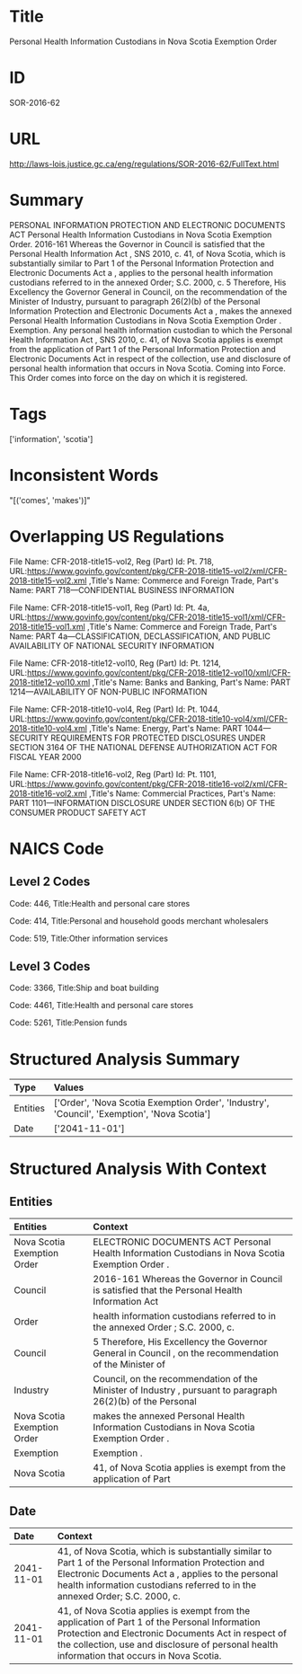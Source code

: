 # Title
Personal Health Information Custodians in Nova Scotia Exemption Order


# ID
SOR-2016-62

# URL
http://laws-lois.justice.gc.ca/eng/regulations/SOR-2016-62/FullText.html


# Summary
PERSONAL INFORMATION PROTECTION AND ELECTRONIC DOCUMENTS ACT Personal Health Information Custodians in Nova Scotia Exemption Order.
2016-161 Whereas the Governor in Council is satisfied that the  Personal Health Information Act , SNS 2010, c.
41, of Nova Scotia, which is substantially similar to Part 1 of the  Personal Information Protection and Electronic Documents Act a , applies to the personal health information custodians referred to in the annexed Order; S.C. 2000, c.
5 Therefore, His Excellency the Governor General in Council, on the recommendation of the Minister of Industry, pursuant to paragraph 26(2)(b) of the  Personal Information Protection and Electronic Documents Act a , makes the annexed  Personal Health Information Custodians in Nova Scotia Exemption Order .
Exemption.
Any personal health information custodian to which the  Personal Health Information Act , SNS 2010, c.
41, of Nova Scotia applies is exempt from the application of Part 1 of the  Personal Information Protection and Electronic Documents Act  in respect of the collection, use and disclosure of personal health information that occurs in Nova Scotia.
Coming into Force.
This Order comes into force on the day on which it is registered.


# Tags
['information', 'scotia']


# Inconsistent Words
"[('comes', 'makes')]"


# Overlapping US Regulations
File Name: CFR-2018-title15-vol2, Reg (Part) Id: Pt. 718, URL:https://www.govinfo.gov/content/pkg/CFR-2018-title15-vol2/xml/CFR-2018-title15-vol2.xml
,Title's Name: Commerce and Foreign Trade, Part's Name: PART 718—CONFIDENTIAL BUSINESS INFORMATION

File Name: CFR-2018-title15-vol1, Reg (Part) Id: Pt. 4a, URL:https://www.govinfo.gov/content/pkg/CFR-2018-title15-vol1/xml/CFR-2018-title15-vol1.xml
,Title's Name: Commerce and Foreign Trade, Part's Name: PART 4a—CLASSIFICATION, DECLASSIFICATION, AND PUBLIC AVAILABILITY OF NATIONAL SECURITY INFORMATION

File Name: CFR-2018-title12-vol10, Reg (Part) Id: Pt. 1214, URL:https://www.govinfo.gov/content/pkg/CFR-2018-title12-vol10/xml/CFR-2018-title12-vol10.xml
,Title's Name: Banks and Banking, Part's Name: PART 1214—AVAILABILITY OF NON-PUBLIC INFORMATION

File Name: CFR-2018-title10-vol4, Reg (Part) Id: Pt. 1044, URL:https://www.govinfo.gov/content/pkg/CFR-2018-title10-vol4/xml/CFR-2018-title10-vol4.xml
,Title's Name: Energy, Part's Name: PART 1044—SECURITY REQUIREMENTS FOR PROTECTED DISCLOSURES UNDER SECTION 3164 OF THE NATIONAL DEFENSE AUTHORIZATION ACT FOR FISCAL YEAR 2000

File Name: CFR-2018-title16-vol2, Reg (Part) Id: Pt. 1101, URL:https://www.govinfo.gov/content/pkg/CFR-2018-title16-vol2/xml/CFR-2018-title16-vol2.xml
,Title's Name: Commercial Practices, Part's Name: PART 1101—INFORMATION DISCLOSURE UNDER SECTION 6(b) OF THE CONSUMER PRODUCT SAFETY ACT




# NAICS Code
## Level 2 Codes
Code: 446, Title:Health and personal care stores

Code: 414, Title:Personal and household goods merchant wholesalers

Code: 519, Title:Other information services




## Level 3 Codes
Code: 3366, Title:Ship and boat building

Code: 4461, Title:Health and personal care stores

Code: 5261, Title:Pension funds







# Structured Analysis Summary
| Type     | Values                                                                                      |
|:---------|:--------------------------------------------------------------------------------------------|
| Entities | ['Order', 'Nova Scotia Exemption Order', 'Industry', 'Council', 'Exemption', 'Nova Scotia'] |
| Date     | ['2041-11-01']                                                                              |


# Structured Analysis With Context
 


## Entities
| Entities                    | Context                                                                                                     |
|:----------------------------|:------------------------------------------------------------------------------------------------------------|
| Nova Scotia Exemption Order | ELECTRONIC DOCUMENTS ACT Personal Health Information Custodians in Nova Scotia Exemption Order .            |
| Council                     | 2016-161 Whereas the Governor in  Council is satisfied that the Personal Health Information Act             |
| Order                       | health information custodians referred to in the annexed Order ; S.C. 2000, c.                              |
| Council                     | 5 Therefore, His Excellency the Governor General in  Council , on the recommendation of the Minister of     |
| Industry                    | Council, on the recommendation of the Minister of Industry , pursuant to paragraph 26(2)(b) of the Personal |
| Nova Scotia Exemption Order | makes the annexed Personal Health Information Custodians in Nova Scotia Exemption Order  .                  |
| Exemption                   | Exemption .                                                                                                 |
| Nova Scotia                 | 41, of  Nova Scotia applies is exempt from the application of Part                                          |


## Date
| Date       | Context                                                                                                                                                                                                                                               |
|:-----------|:------------------------------------------------------------------------------------------------------------------------------------------------------------------------------------------------------------------------------------------------------|
| 2041-11-01 | 41, of Nova Scotia, which is substantially similar to Part 1 of the  Personal Information Protection and Electronic Documents Act a , applies to the personal health information custodians referred to in the annexed Order; S.C. 2000, c.           |
| 2041-11-01 | 41, of Nova Scotia applies is exempt from the application of Part 1 of the  Personal Information Protection and Electronic Documents Act  in respect of the collection, use and disclosure of personal health information that occurs in Nova Scotia. |


